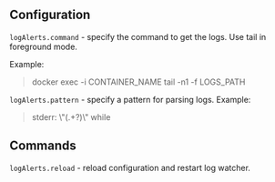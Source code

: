 ## Configuration

`logAlerts.command` - specify the command to get the logs. Use tail in foreground mode.

Example:
> docker exec -i CONTAINER_NAME tail -n1 -f LOGS_PATH


`logAlerts.pattern` - specify a pattern for parsing logs.
Example:
> stderr: \\"(.+?)\\" while

## Commands

`logAlerts.reload` - reload configuration and restart log watcher.